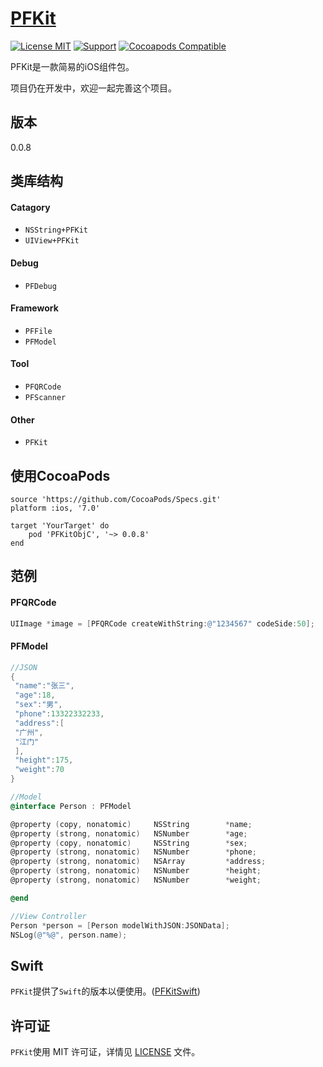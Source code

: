  [PFKit](https://github.com/PFei-He/PFKitObjC)
===

[![License MIT](https://img.shields.io/badge/license-MIT-green.svg)](https://raw.githubusercontent.com/PFei-He/PFKitObjC/master/LICENSE)
[![Support](https://img.shields.io/badge/support-iOS%207%2B%20-blue.svg?style=flat)](https://www.apple.com/nl/ios/)
[![Cocoapods Compatible](https://img.shields.io/cocoapods/v/PFKitObjC.svg)](https://img.shields.io/cocoapods/v/PFKitObjC.svg)

PFKit是一款简易的iOS组件包。

项目仍在开发中，欢迎一起完善这个项目。

版本
---
0.0.8

类库结构
---
#### Catagory
* `NSString+PFKit`
* `UIView+PFKit`

#### Debug
* `PFDebug`

#### Framework
* `PFFile`
* `PFModel`

#### Tool
* `PFQRCode`
* `PFScanner`

#### Other
* `PFKit`

使用CocoaPods
---
```
source 'https://github.com/CocoaPods/Specs.git'
platform :ios, '7.0'

target 'YourTarget' do
    pod 'PFKitObjC', '~> 0.0.8'
end
```

范例
---
#### PFQRCode
```objective-c
UIImage *image = [PFQRCode createWithString:@"1234567" codeSide:50];
```

#### PFModel
```objective-c
//JSON
{
 "name":"张三",
 "age":18,
 "sex":"男",
 "phone":13322332233,
 "address":[
 "广州",
 "江门"
 ],
 "height":175,
 "weight":70 
}
```
```objective-c
//Model
@interface Person : PFModel

@property (copy, nonatomic)     NSString        *name;
@property (strong, nonatomic)   NSNumber        *age;
@property (copy, nonatomic)     NSString        *sex;
@property (strong, nonatomic)   NSNumber        *phone;
@property (strong, nonatomic)   NSArray         *address;
@property (strong, nonatomic)   NSNumber        *height;
@property (strong, nonatomic)   NSNumber        *weight;

@end
```
```objective-c
//View Controller
Person *person = [Person modelWithJSON:JSONData];
NSLog(@"%@", person.name);
```

Swift
---
`PFKit`提供了`Swift`的版本以便使用。([PFKitSwift](https://github.com/PFei-He/PFKitSwift))

许可证
---
`PFKit`使用 MIT 许可证，详情见 [LICENSE](https://raw.githubusercontent.com/PFei-He/PFKitObjC/master/LICENSE) 文件。
